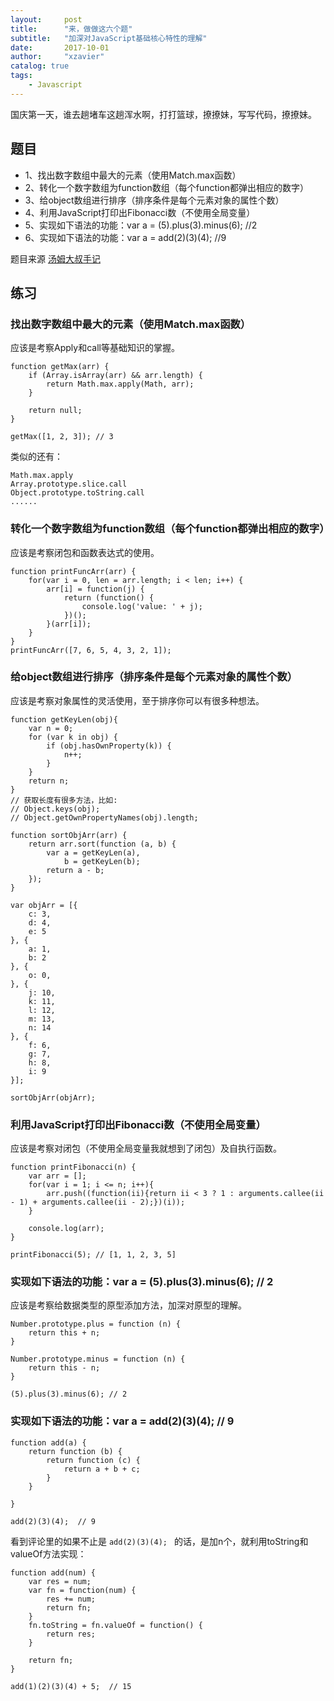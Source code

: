 ```yaml
---
layout:     post
title:      "来，做做这六个题"
subtitle:   "加深对JavaScript基础核心特性的理解"
date:       2017-10-01
author:     "xzavier"
catalog: true
tags:
    - Javascript
---
```


国庆第一天，谁去趟堵车这趟浑水啊，打打篮球，撩撩妹，写写代码，撩撩妹。

## 题目

 - 1、找出数字数组中最大的元素（使用Match.max函数）
 - 2、转化一个数字数组为function数组（每个function都弹出相应的数字）
 - 3、给object数组进行排序（排序条件是每个元素对象的属性个数）
 - 4、利用JavaScript打印出Fibonacci数（不使用全局变量）
 - 5、实现如下语法的功能：var a = (5).plus(3).minus(6); //2
 - 6、实现如下语法的功能：var a = add(2)(3)(4); //9

题目来源 [汤姆大叔手记][1]

## 练习

### 找出数字数组中最大的元素（使用Match.max函数）

应该是考察Apply和call等基础知识的掌握。

    function getMax(arr) {
        if (Array.isArray(arr) && arr.length) {
            return Math.max.apply(Math, arr);
        }
    
        return null;
    }

    getMax([1, 2, 3]); // 3

类似的还有：
    
    Math.max.apply
    Array.prototype.slice.call  
    Object.prototype.toString.call
    ......

### 转化一个数字数组为function数组（每个function都弹出相应的数字）

应该是考察闭包和函数表达式的使用。

    function printFuncArr(arr) {    
        for(var i = 0, len = arr.length; i < len; i++) {
            arr[i] = function(j) {
                return (function() {
                    console.log('value: ' + j);
                })();
            }(arr[i]);
        }
    }
    printFuncArr([7, 6, 5, 4, 3, 2, 1]);

### 给object数组进行排序（排序条件是每个元素对象的属性个数）

应该是考察对象属性的灵活使用，至于排序你可以有很多种想法。

    function getKeyLen(obj){
        var n = 0;
        for (var k in obj) {
            if (obj.hasOwnProperty(k)) {
                n++;
            }
        }
        return n;
    }
    // 获取长度有很多方法，比如:
    // Object.keys(obj);
    // Object.getOwnPropertyNames(obj).length;
    
    function sortObjArr(arr) {
        return arr.sort(function (a, b) {
            var a = getKeyLen(a),
                b = getKeyLen(b);
            return a - b;
        });
    }
    
    var objArr = [{
        c: 3,
        d: 4,
        e: 5
    }, {
        a: 1,
        b: 2
    }, {
        o: 0,
    }, {
        j: 10,
        k: 11,
        l: 12,
        m: 13,
        n: 14
    }, {
        f: 6,
        g: 7,
        h: 8,
        i: 9
    }];
    
    sortObjArr(objArr);

### 利用JavaScript打印出Fibonacci数（不使用全局变量）

应该是考察对闭包（不使用全局变量我就想到了闭包）及自执行函数。

    function printFibonacci(n) {
        var arr = [];
        for(var i = 1; i <= n; i++){
            arr.push((function(ii){return ii < 3 ? 1 : arguments.callee(ii - 1) + arguments.callee(ii - 2);})(i));
        }
        
        console.log(arr);
    }
    
    printFibonacci(5); // [1, 1, 2, 3, 5]

### 实现如下语法的功能：var a = (5).plus(3).minus(6); // 2

应该是考察给数据类型的原型添加方法，加深对原型的理解。

    Number.prototype.plus = function (n) {
        return this + n;
    }

    Number.prototype.minus = function (n) {
        return this - n;
    }
     
    (5).plus(3).minus(6); // 2

### 实现如下语法的功能：var a = add(2)(3)(4); // 9

    function add(a) {
        return function (b) {
            return function (c) {
                return a + b + c;
            }
        }
     
    }
    
    add(2)(3)(4);  // 9

看到评论里的如果不止是 `add(2)(3)(4); ` 的话，是加n个，就利用toString和valueOf方法实现：

    function add(num) {
        var res = num;
        var fn = function(num) {
            res += num;
            return fn;
        }
        fn.toString = fn.valueOf = function() {
            return res;
        }
        
        return fn;
    }
    
    add(1)(2)(3)(4) + 5;  // 15



  [1]: http://www.cnblogs.com/TomXu/archive/2012/02/10/2342098.html#!comments
